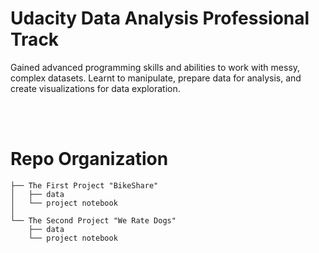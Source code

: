 # Udacity Data Analysis Professional Track
Gained advanced programming skills and abilities to work with messy, complex datasets.
Learnt to manipulate, prepare data for analysis, and create visualizations for data exploration.

<br>
<br>

# Repo Organization

    ├── The First Project "BikeShare"
    │   ├── data 
    │   └── project notebook
    │
    └── The Second Project "We Rate Dogs"
        ├── data                     
        └── project notebook
